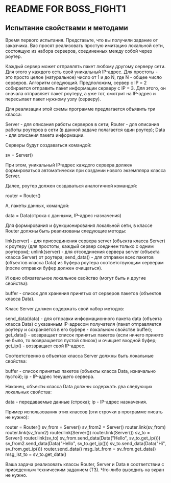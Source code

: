 # README FOR BOSS_FIGHT1 #

## Испытание свойствами и методами ##

Время первого испытания. Представьте, что вы получили задание от заказчика. Вас просят реализовать простую имитацию локальной сети, состоящую из набора серверов, соединенных между собой через роутер.

Каждый сервер может отправлять пакет любому другому серверу сети. Для этого у каждого есть свой уникальный IP-адрес. Для простоты - это просто целое (натуральное) число от 1 и до N, где N - общее число серверов. Алгоритм следующий. Предположим, сервер с IP = 2 собирается отправить пакет информации серверу с IP = 3. Для этого, он сначала отправляет пакет роутеру, а уже тот, смотрит на IP-адрес и пересылает пакет нужному узлу (серверу).

Для реализации этой схемы программе предлагается объявить три класса:

Server - для описания работы серверов в сети;
Router - для описания работы роутеров в сети (в данной задаче полагается один роутер);
Data - для описания пакета информации.

Серверы будут создаваться командой:

sv = Server()

При этом, уникальный IP-адрес каждого сервера должен формироваться автоматически при создании нового экземпляра класса Server.

Далее, роутер должен создаваться аналогичной командой:

router = Router()

А, пакеты данных, командой:

data = Data(строка с данными, IP-адрес назначения)

Для формирования и функционирования локальной сети, в классе Router должны быть реализованы следующие методы:

link(server) - для присоединения сервера server (объекта класса Server) к роутеру (для простоты, каждый сервер соединен только с одним роутером);
unlink(server) - для отсоединения сервера server (объекта класса Server) от роутера;
send_data() - для отправки всех пакетов (объектов класса Data) из буфера роутера соответствующим серверам (после отправки буфер должен очищаться).

И одно обязательное локальное свойство (могут быть и другие свойства):

buffer - список для хранения принятых от серверов пакетов (объектов класса Data).

Класс Server должен содержать свой набор методов:

send_data(data) - для отправки информационного пакета data (объекта класса Data) с указанным IP-адресом получателя (пакет отправляется роутеру и сохраняется в его буфере - локальном свойстве buffer);
get_data() - возвращает список принятых пакетов (если ничего принято не было, то возвращается пустой список) и очищает входной буфер;
get_ip() - возвращает свой IP-адрес.

Соответственно в объектах класса Server должны быть локальные свойства:

buffer - список принятых пакетов (объекты класса Data, изначально пустой);
ip - IP-адрес текущего сервера.

Наконец, объекты класса Data должны содержать два следующих локальных свойства:

data - передаваемые данные (строка);
ip - IP-адрес назначения.

Пример использования этих классов (эти строчки в программе писать не нужно):

router = Router()
sv_from = Server()
sv_from2 = Server()
router.link(sv_from)
router.link(sv_from2)
router.link(Server())
router.link(Server())
sv_to = Server()
router.link(sv_to)
sv_from.send_data(Data("Hello", sv_to.get_ip()))
sv_from2.send_data(Data("Hello", sv_to.get_ip()))
sv_to.send_data(Data("Hi", sv_from.get_ip()))
router.send_data()
msg_lst_from = sv_from.get_data()
msg_lst_to = sv_to.get_data()

Ваша задача реализовать классы Router, Server и Data в соответствии с приведенным техническим заданием (ТЗ). Что-либо выводить на экран не нужно.